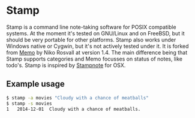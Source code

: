 # Stamp

Stamp is a command line note-taking software for POSIX compatible systems. At the moment it's tested on GNU/Linux and on FreeBSD, but it should be very portable for other platforms. Stamp also works 
under Windows native or Cygwin, but it's not actively tested under it. It is forked from [Memo] by Niko Rosvall at version 1.4. The main difference being that Stamp supports categories and Memo focusses on status of notes, like todo's. Stamp is inspired by [Stampnote] for OSX.

## Example usage
```sh
$ stamp -a movies "Cloudy with a chance of meatballs"
$ stamp -s movies
1   2014-12-01  Cloudy with a chance of meatballs.
```
[Memo]:http://getmemo.org
[Stampnote]:http://slidetorock.com
